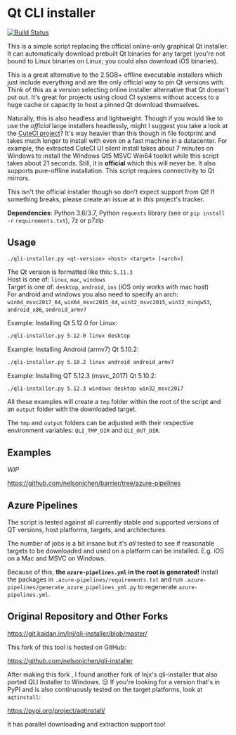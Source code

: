 # Qt CLI installer

[![Build Status](https://dev.azure.com/nelsonjchen/QLI-Installer/_apis/build/status/nelsonjchen.qli-installer?branchName=master)](https://dev.azure.com/nelsonjchen/QLI-Installer/_build/latest?definitionId=15&branchName=master)

This is a simple script replacing the official online-only graphical Qt installer. It can
automatically download prebuilt Qt binaries for any target (you're not bound to
Linux binaries on Linux; you could also download iOS binaries). 

This is a great alternative to the 2.5GB+ offline executable installers which just include
everything and are the only official way to pin Qt versions with. Think of this
as a version selecting online installer alternative that Qt doesn't put out. 
It's great for projects using cloud CI systems without access to a huge cache or
capacity to host a pinned Qt download themselves. 

Naturally, this is also headless and lightweight. Though if you would like to use the 
*official* large installers headlessly, might I suggest you take a look at the 
[CuteCI project][cuteci]? It's way heavier than this though in file footprint
and takes much longer to install with even on a fast machine in a datacenter.
For example, the extracted CuteCI UI silent install takes about 7 minutes on 
Windows to install the Windows Qt5 MSVC Win64 toolkit while this script
takes about 21 seconds. Still, it is **official** which this will never be. It
also supports pure-offline installation. This script requires connectivity to Qt
mirrors.

This isn't the official installer though so don't expect support from Qt!
If something breaks, please create an issue at in *this* project's tracker.

**Dependencies**: Python 3.6/3.7, Python `requests` library
 (see or `pip install -r` `requirements.txt`), 7z or p7zip

## Usage

```
./qli-installer.py <qt-version> <host> <target> [<arch>]
```

The Qt version is formatted like this: `5.11.3`  
Host is one of: `linux`, `mac`, `windows`  
Target is one of: `desktop`, `android`, `ios` (iOS only works with mac host)  
For android and windows you also need to specify an arch: `win64_msvc2017_64`,
`win64_msvc2015_64`, `win32_msvc2015`, `win32_mingw53`, `android_x86`,
`android_armv7`

Example: Installing Qt 5.12.0 for Linux:

```bash
./qli-installer.py 5.12.0 linux desktop
```

Example: Installing Android (armv7) Qt 5.10.2:

```bash
./qli-installer.py 5.10.2 linux android android_armv7
```

Example: Installing QT 5.12.3 (msvc_2017) Qt 5.10.2:

```bash
./qli-installer.py 5.12.3 windows desktop win32_msvc2017
```

All these examples will create a `tmp` folder within the root of the script and
an `output` folder with the downloaded target.

The `tmp` and `output` folders can be adjusted with their respective
environment variables: `QLI_TMP_DIR` and `QLI_OUT_DIR`.

## Examples

*WIP*

https://github.com/nelsonjchen/barrier/tree/azure-pipelines

## Azure Pipelines

The script is tested against all currently stable and supported versions of 
QT versions, host platforms, targets, and architectures.

The number of jobs is a bit insane but it's *all* tested to see if reasonable 
targets to be downloaded and used on a platform can be installed. 
E.g. iOS on a Mac and MSVC on Windows.

Because of this, **the `azure-pipelines.yml` in the root is generated!** 
Install the packages in `.azure-pipelines/requirements.txt` and run 
`.azure-pipelines/generate_azure_pipelines_yml.py` to regenerate 
 `azure-pipelines.yml`. 

## Original Repository and Other Forks

https://git.kaidan.im/lnj/qli-installer/blob/master/

This fork of this tool is hosted on GitHub:

https://github.com/nelsonjchen/qli-installer  

After making this fork , I found another fork of lnjx's qli-installer
that also ported QLI Installer to Windows. 😒 If you're looking for a
version that's in PyPI and is also continuously tested on the target
platforms, look at `aqtinstall`:

https://pypi.org/project/aqtinstall/

It has parallel downloading and extraction support too!


[cuteci]: https://github.com/hasboeuf/cuteci/
